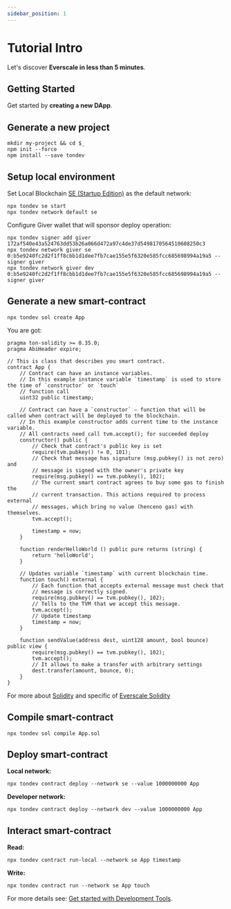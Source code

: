 ```yaml
---
sidebar_position: 1
---
```


# Tutorial Intro

Let's discover **Everscale in less than 5 minutes**.

## Getting Started

Get started by **creating a new DApp**.

## Generate a new project

```shell
mkdir my-project && cd $_
npm init --force
npm install --save tondev
```

## Setup local environment

Set Local Blockchain [SE (Startup Edition)](https://github.com/tonlabs/tonos-se) as the default network:

```shell
npx tondev se start
npx tondev network default se
```

Configure Giver wallet that will sponsor deploy operation:

```shell
npx tondev signer add giver 172af540e43a524763dd53b26a066d472a97c4de37d5498170564510608250c3
npx tondev network giver se 0:b5e9240fc2d2f1ff8cbb1d1dee7fb7cae155e5f6320e585fcc685698994a19a5 --signer giver
npx tondev network giver dev 0:b5e9240fc2d2f1ff8cbb1d1dee7fb7cae155e5f6320e585fcc685698994a19a5 --signer giver
```

## Generate a new smart-contract

```shell
npx tondev sol create App
```

You are got:

```solidity
pragma ton-solidity >= 0.35.0;
pragma AbiHeader expire;

// This is class that describes you smart contract.
contract App {
    // Contract can have an instance variables.
    // In this example instance variable `timestamp` is used to store the time of `constructor` or `touch`
    // function call
    uint32 public timestamp;

    // Contract can have a `constructor` – function that will be called when contract will be deployed to the blockchain.
    // In this example constructor adds current time to the instance variable.
    // All contracts need call tvm.accept(); for succeeded deploy
    constructor() public {
        // Check that contract's public key is set
        require(tvm.pubkey() != 0, 101);
        // Check that message has signature (msg.pubkey() is not zero) and
        // message is signed with the owner's private key
        require(msg.pubkey() == tvm.pubkey(), 102);
        // The current smart contract agrees to buy some gas to finish the
        // current transaction. This actions required to process external
        // messages, which bring no value (henceno gas) with themselves.
        tvm.accept();

        timestamp = now;
    }

    function renderHelloWorld () public pure returns (string) {
        return 'helloWorld';
    }

    // Updates variable `timestamp` with current blockchain time.
    function touch() external {
        // Each function that accepts external message must check that
        // message is correctly signed.
        require(msg.pubkey() == tvm.pubkey(), 102);
        // Tells to the TVM that we accept this message.
        tvm.accept();
        // Update timestamp
        timestamp = now;
    }

    function sendValue(address dest, uint128 amount, bool bounce) public view {
        require(msg.pubkey() == tvm.pubkey(), 102);
        tvm.accept();
        // It allows to make a transfer with arbitrary settings
        dest.transfer(amount, bounce, 0);
    }
}
```

For more about [Solidity](https://docs.soliditylang.org/en/v0.8.10/structure-of-a-contract.html) and specific of [Everscale Solidity](https://github.com/tonlabs/TON-Solidity-Compiler/blob/master/API.md)

## Compile smart-contract

```shell
npx tondev sol compile App.sol
```

## Deploy smart-contract

**Local network:**
```shell
npx tondev contract deploy --network se --value 1000000000 App
```

**Developer network:**
```shell
npx tondev contract deploy --network dev --value 1000000000 App
```

## Interact smart-contract

**Read:**
```shell
npx tondev contract run-local --network se App timestamp
```

**Write:**
```shell
npx tondev contract run --network se App touch
```

For more details see: [Get started with Development Tools](https://github.com/tonlabs/tondev/blob/main/docs/quick_start.md#table-of-contents).
